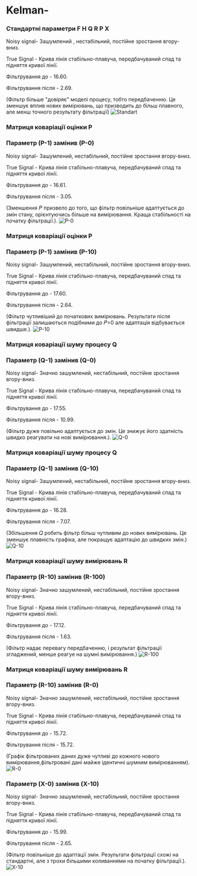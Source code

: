 # Kelman-

### Стандартні параметри F H Q R P X 
Noisy signal- Зашумлений , нестабільний, постійне зростання вгору-вниз.

True Signal - Крива лінія стабільно-плавуча, передбачуваний спад та підняття кривої лінії.

Фільтрування до - 16.60.

Фільтрування після - 2.69.

(Фільтр більше "довіряє" моделі процесу, тобто передбаченню. Це зменшує вплив нових вимірювань, що призводить до більш плавного, але менш точного результату фільтрації)
![Standart](https://github.com/user-attachments/assets/341ede50-c043-4f22-91be-d80af03b7044)

### Матриця коваріації оцінки P

### Параметр (P-1) замінив (P-0)

Noisy signal- Зашумлений, нестабільний, постійне зростання вгору-вниз.

True Signal - Крива лінія стабільно-плавуча, передбачуваний спад та підняття кривої лінії. 

Фільтрування до - 16.61.

Фільтрування після - 3.05.

(Зменшення 𝑃 призвело до того, що фільтр повільніше адаптується до змін стану, орієнтуючись більше на вимірювання. Краща стабільності на початку фільтрації.).
![P-0](https://github.com/user-attachments/assets/42dce660-cdbb-42da-bf7b-870aa0173bcc)

### Матриця коваріації оцінки P

### Параметр (P-1) замінив (P-10) 

Noisy signal- Зашумлений, нестабільний, постійне зростання вгору-вниз.

True Signal - Крива лінія стабільно-плавуча, передбачуваний спад та підняття кривої лінії.

Фільтрування до - 17.60.

Фільтрування після - 2.64.

(Фільтр чутливіший до початкових вимірювань. Результати після фільтрації залишаються подібними до 
𝑃=0 але адаптація відбувається швидше.).
![P-10](https://github.com/user-attachments/assets/69cdc666-d66a-4b6b-bb77-407d5983707a)

### Матриця коваріації шуму процесу Q

### Параметр (Q-1) замінив (Q-0)

Noisy signal- Значно зашумлений, нестабільний, постійне зростання вгору-вниз.

True Signal - Крива лінія стабільно-плавуча, передбачуваний спад та підняття кривої лінії. 

Фільтрування до - 17.55.

Фільтрування після - 10.99.

(Фільтр дуже повільно адаптується до змін. Це знижує його здатність швидко реагувати на нові вимірювання.).
![Q-0](https://github.com/user-attachments/assets/b8737327-2c81-4b82-af49-6184b55f5809)

### Матриця коваріації шуму процесу Q

### Параметр (Q-1) замінив (Q-10)

Noisy signal- Зашумлений, нестабільний, постійне зростання вгору-вниз.

True Signal - Крива лінія стабільно-плавуча, передбачуваний спад та підняття кривої лінії. 

Фільтрування до - 16.28.

Фільтрування після - 7.07.

(Збільшення 𝑄 робить фільтр більш чутливим до нових вимірювань. Це зменшує плавність графіка, але покращує адаптацію до швидких змін.)
![Q-10](https://github.com/user-attachments/assets/d5aed7a0-789a-443c-9d40-ff1e590ede15)

### Матриця коваріації шуму вимірювань R

### Параметр (R-10) замінив (R-100)

Noisy signal- Значно зашумлений, нестабільний, постійне зростання вгору-вниз.

True Signal - Крива лінія стабільно-плавуча, передбачуваний спад та підняття кривої лінії. 

Фільтрування до - 17.12.

Фільтрування після - 1.63.

(Фільтр надає перевагу передбаченню, і результат фільтрації згладжений, менше реагуе на шумні вимірювання.) 
![R-100](https://github.com/user-attachments/assets/0a4cf984-d48b-48ec-9c8c-77bf0301e12d)

### Матриця коваріації шуму вимірювань R

### Параметр (R-10) замінив (R-0)

Noisy signal- Значно зашумлений, нестабільний, постійне зростання вгору-вниз.

True Signal - Крива лінія стабільно-плавуча, передбачуваний спад та підняття кривої лінії. 

Фільтрування до - 15.72.

Фільтрування після - 15.72.

(Графік фільтрованих даних дуже чутливі до кожного нового вимірювання,фільтровані дані майже ідентичні шумним вимірюванням).
![R-0](https://github.com/user-attachments/assets/718fda8d-05aa-429a-9f47-3bba132ac69a)

### Параметр (X-0) замінив (X-10)
Noisy signal- Значно зашумлений, нестабільний, постійне зростання вгору-вниз.

True Signal - Крива лінія стабільно-плавуча, передбачуваний спад та підняття кривої лінії. 

Фільтрування до - 15.99.

Фільтрування після - 2.65.

(Фільтр повільніше до адаптації змін. Результати фільтрації схожі на стандартні, але з трохи більшими коливаннями на початку фільтрації.).
![X-10](https://github.com/user-attachments/assets/a921a13a-a3c0-4824-96e2-993021824bab)
